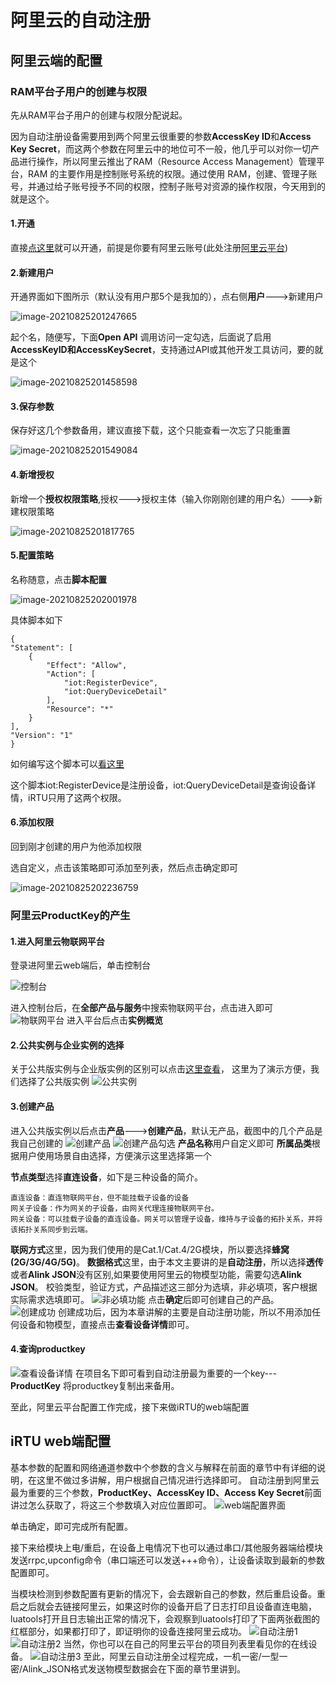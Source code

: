 # **阿里云的自动注册**

## **阿里云端的配置**

### **RAM平台子用户的创建与权限**

先从RAM平台子用户的创建与权限分配说起。

因为自动注册设备需要用到两个阿里云很重要的参数**AccessKey ID**和**Access Key Secret**，而这两个参数在阿里云中的地位可不一般，他几乎可以对你一切产品进行操作，所以阿里云推出了RAM（Resource Access Management）管理平台，RAM 的主要作用是控制账号系统的权限。通过使用 RAM，创建、管理子账号，并通过给子账号授予不同的权限，控制子账号对资源的操作权限，今天用到的就是这个。

#### **1.开通**

直接[点这里](https://account.aliyun.com/login/login.htm?oauth_callback=http%3A%2F%2Fbuy.aliyun.com%2Fram%3Fspm%3Da2c4g.11186623.2.11.123a49930kpP5m)就可以开通，前提是你要有阿里云账号(此处注册[阿里云平台](https://account.aliyun.com/register/register.htm?spm=a212t0.3047821.0.0.7d321b05JTzrOq&oauth_callback=https%3A%2F%2Faccount.console.aliyun.com%2Fv2%2F))

#### **2.新建用户**

开通界面如下图所示（默认没有用户那5个是我加的），点右侧**用户**--->新建用户

![image-20210825201247665](img/image-20210825201247665.png)

起个名，随便写，下面**Open API** 调用访问一定勾选，后面说了启用**AccessKeyID和AccessKeySecret**，支持通过API或其他开发工具访问，要的就是这个

![image-20210825201458598](img/image-20210825201458598.png)

#### **3.保存参数**

保存好这几个参数备用，建议直接下载，这个只能查看一次忘了只能重置

![image-20210825201549084](img/image-20210825201549084.png)

#### **4.新增授权**

新增一个**授权权限策略**,授权--->授权主体（输入你刚刚创建的用户名）--->新建权限策略

![image-20210825201817765](img/image-20210825201817765.png)

#### **5.配置策略**

名称随意，点击**脚本配置**

![image-20210825202001978](img/image-20210825202001978.png)

具体脚本如下

    {
    "Statement": [
        {
            "Effect": "Allow",
            "Action": [
                "iot:RegisterDevice",
                "iot:QueryDeviceDetail"
            ],
            "Resource": "*"
        }
    ],
    "Version": "1"
    }

如何编写这个脚本可以[看这里](https://help.aliyun.com/document_detail/47495.html?spm=a2c4g.11186623.2.16.634625e3QP19FR)

这个脚本iot:RegisterDevice是注册设备，iot:QueryDeviceDetail是查询设备详情，iRTU只用了这两个权限。

#### **6.添加权限**

回到刚才创建的用户为他添加权限

选自定义，点击该策略即可添加至列表，然后点击确定即可

![image-20210825202236759](img/image-20210825202236759.png)

### 阿里云**ProductKey**的产生

#### **1.进入阿里云物联网平台**

登录进阿里云web端后，单击控制台

![控制台](img/2021-08-26-09-18-15.png)

进入控制台后，在**全部产品与服务**中搜索物联网平台，点击进入即可
![物联网平台](img/2021-08-26-09-21-33.png)
进入平台后点击**实例概览**

#### **2.公共实例与企业实例的选择**

关于公共版实例与企业版实例的区别可以点击[这里查看](https://help.aliyun.com/document_detail/147356.html)，
这里为了演示方便，我们选择了公共版实例
![公共实例](img/2021-08-26-09-24-53.png)

#### **3.创建产品**

进入公共版实例以后点击**产品**--->**创建产品**，默认无产品，截图中的几个产品是我自己创建的
![创建产品](img/2021-08-26-09-38-51.png)
![创建产品勾选](img/2021-08-26-16-31-00.png)
**产品名称**用户自定义即可
**所属品类**根据用户使用场景自由选择，方便演示这里选择第一个

**节点类型**选择**直连设备**，如下是三种设备的简介。

    直连设备：直连物联网平台，但不能挂载子设备的设备
    网关子设备：作为网关的子设备，由网关代理连接物联网平台。
    网关设备：可以挂载子设备的直连设备。网关可以管理子设备，维持与子设备的拓扑关系，并将该拓扑关系同步到云端。
**联网方式**这里，因为我们使用的是Cat.1/Cat.4/2G模块，所以要选择**蜂窝(2G/3G/4G/5G)**。
**数据格式**这里，由于本文主要讲的是**自动注册**，所以选择**透传**或者**Alink JSON**没有区别,如果要使用阿里云的物模型功能，需要勾选**Alink JSON**。
校验类型，验证方式，产品描述这三部分为选填，非必填项，客户根据实际需求选填即可。
![非必填功能](img/2021-08-26-16-31-56.png)
点击**确定**后即可创建自己的产品。
![创建成功](img/2021-08-26-16-35-24.png)
创建成功后，因为本章讲解的主要是自动注册功能，所以不用添加任何设备和物模型，直接点击**查看设备详情**即可。

#### **4.查询productkey**

![查看设备详情](img/2021-08-26-16-37-41.png)
在项目名下即可看到自动注册最为重要的一个key---**ProductKey**
将productkey复制出来备用。

至此，阿里云平台配置工作完成，接下来做iRTU的web端配置

## **iRTU web端配置**

基本参数的配置和网络通道参数中个参数的含义与解释在前面的章节中有详细的说明，在这里不做过多讲解，用户根据自己情况进行选择即可。
自动注册到阿里云最为重要的三个参数，**ProductKey、AccessKey ID、Access Key Secret**前面讲过怎么获取了，将这三个参数填入对应位置即可。
![web端配置界面](img/2021-08-26-16-41-25.png)

单击确定，即可完成所有配置。

接下来给模块上电/重启，在设备上电情况下也可以通过串口/其他服务器端给模块发送rrpc,upconfig命令（串口端还可以发送+++命令），让设备读取到最新的参数配置即可。

当模块检测到参数配置有更新的情况下，会去跟新自己的参数，然后重启设备。重启之后就会去链接阿里云，如果这时你的设备开启了日志打印且设备直连电脑，luatools打开且日志输出正常的情况下，会观察到luatools打印了下面两张截图的红框部分，如果都打印了，即证明你的设备连接阿里云成功。
![自动注册1](img/自动注册1.png)
![自动注册2](img/自动注册2.png)
当然，你也可以在自己的阿里云平台的项目列表里看见你的在线设备。
![自动注册3](img/自动注册3.png)
至此，阿里云自动注册全过程完成，一机一密/一型一密/Alink_JSON格式发送物模型数据会在下面的章节里讲到。
